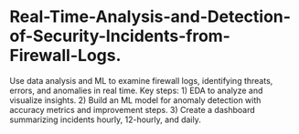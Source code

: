 # Real-Time-Analysis-and-Detection-of-Security-Incidents-from-Firewall-Logs.
 Use data analysis and ML to examine firewall logs, identifying threats, errors, and anomalies in real time. Key steps: 1) EDA to analyze and visualize insights. 2) Build an ML model for anomaly detection with accuracy metrics and improvement steps. 3) Create a dashboard summarizing incidents hourly, 12-hourly, and daily.
